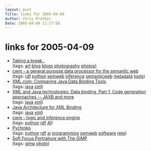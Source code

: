 ```yaml
---
layout: post
Title: links for 2005-04-09  
Author: Chris Prather
Date: 2005-04-09 11:17:58
---
```


# links for 2005-04-09
<ul class="delicious">
	<li>
		<div class="delicious-link"><a href="http://blog.jinkyart.com.au/">Taking a break..</a></div>
		<div class="delicious-tags">(tags: <a href="http://del.icio.us/perigrin/art">art</a> <a href="http://del.icio.us/perigrin/blog">blog</a> <a href="http://del.icio.us/perigrin/blogs">blogs</a> <a href="http://del.icio.us/perigrin/photography">photography</a> <a href="http://del.icio.us/perigrin/photos">photos</a>)</div>
	</li>
	<li>
		<div class="delicious-link"><a href="http://www.w3.org/2000/10/swap/doc/cwm.html">cwm - a general purpose data processor for the semantic web</a></div>
		<div class="delicious-tags">(tags: <a href="http://del.icio.us/perigrin/rdf">rdf</a> <a href="http://del.icio.us/perigrin/python">python</a> <a href="http://del.icio.us/perigrin/semweb">semweb</a> <a href="http://del.icio.us/perigrin/inference">inference</a> <a href="http://del.icio.us/perigrin/semanticweb">semanticweb</a> <a href="http://del.icio.us/perigrin/metadata">metadata</a> <a href="http://del.icio.us/perigrin/tools">tools</a>)</div>
	</li>
	<li>
		<div class="delicious-link"><a href="http://www.xml.com/pub/a/2003/09/03/binding.html">XML.com: Comparing Java Data Binding Tools</a></div>
		<div class="delicious-tags">(tags: <a href="http://del.icio.us/perigrin/java">java</a> <a href="http://del.icio.us/perigrin/xml">xml</a>)</div>
	</li>
	<li>
		<div class="delicious-link"><a href="http://www-128.ibm.com/developerworks/xml/library/x-databdopt/">XML and Java technologies: Data binding, Part 1: Code generation approaches -- JAXB and more</a></div>
		<div class="delicious-tags">(tags: <a href="http://del.icio.us/perigrin/java">java</a> <a href="http://del.icio.us/perigrin/xml">xml</a>)</div>
	</li>
	<li>
		<div class="delicious-link"><a href="http://java.sun.com/xml/jaxb/about.html">Java Architecture for XML Binding</a></div>
		<div class="delicious-tags">(tags: <a href="http://del.icio.us/perigrin/java">java</a> <a href="http://del.icio.us/perigrin/xml">xml</a>)</div>
	</li>
	<li>
		<div class="delicious-link"><a href="http://www.w3.org/2000/10/swap/llyn.py">cwm - logic and inference engine</a></div>
		<div class="delicious-tags">(tags: <a href="http://del.icio.us/perigrin/python">python</a> <a href="http://del.icio.us/perigrin/rdf">rdf</a> <a href="http://del.icio.us/perigrin/AI">AI</a>)</div>
	</li>
	<li>
		<div class="delicious-link"><a href="http://www.mindswap.org/~katz/pychinko/">Pychinko</a></div>
		<div class="delicious-tags">(tags: <a href="http://del.icio.us/perigrin/python">python</a> <a href="http://del.icio.us/perigrin/rdf">rdf</a> <a href="http://del.icio.us/perigrin/ai">ai</a> <a href="http://del.icio.us/perigrin/programming">programming</a> <a href="http://del.icio.us/perigrin/semweb">semweb</a> <a href="http://del.icio.us/perigrin/software">software</a> <a href="http://del.icio.us/perigrin/rete">rete</a>)</div>
	</li>
	<li>
		<div class="delicious-link"><a href="http://www.gimpguru.org/Tutorials/SoftPortrait/">Soft Focus Portraiture with The GIMP</a></div>
		<div class="delicious-tags">(tags: <a href="http://del.icio.us/perigrin/gimp">gimp</a> <a href="http://del.icio.us/perigrin/photo">photo</a>)</div>
	</li>
</ul>

